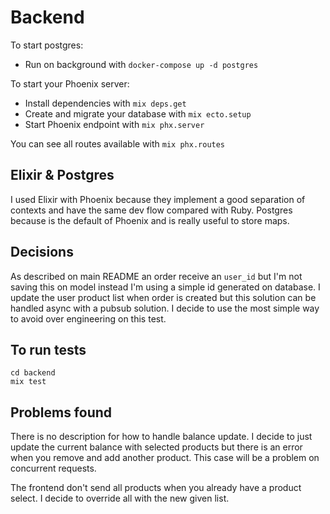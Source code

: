 # Backend

To start postgres:

  * Run on background with `docker-compose up -d postgres`

To start your Phoenix server:

  * Install dependencies with `mix deps.get`
  * Create and migrate your database with `mix ecto.setup`
  * Start Phoenix endpoint with `mix phx.server`

You can see all routes available with `mix phx.routes`

## Elixir & Postgres

I used Elixir with Phoenix because they implement a good separation of contexts and have the same dev flow compared with Ruby.
Postgres because is the default of Phoenix and is really useful to store maps.

## Decisions

As described on main README an order receive an `user_id` but I'm not saving this on model instead I'm using a simple id generated on database.
I update the user product list when order is created but this solution can be handled async with a pubsub solution. I decide to use the most simple way to avoid over engineering on this test.

## To run tests

    cd backend
    mix test

## Problems found

There is no description for how to handle balance update. I decide to just update the current balance with selected products but there is an error when you remove and add another product.
This case will be a problem on concurrent requests.

The frontend don't send all products when you already have a product select. I decide to override all with the new given list.
